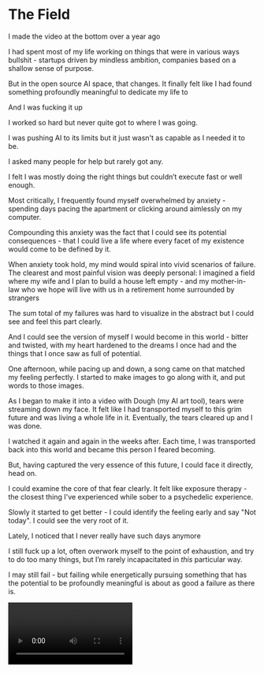 # The Field

I made the video at the bottom over a year ago

I had spent most of my life working on things that were in various ways bullshit - startups driven by mindless ambition, companies based on a shallow sense of purpose.

But in the open source AI space, that changes. It finally felt like I had found something profoundly meaningful to dedicate my life to

And I was fucking it up

I worked so hard but never quite got to where I was going.

I was pushing AI to its limits but it just wasn't as capable as I needed it to be. 

I asked many people for help but rarely got any.

I felt I was mostly doing the right things but couldn’t execute fast or well enough.

Most critically, I frequently found myself overwhelmed by anxiety - spending days pacing the apartment or clicking around aimlessly on my computer. 

Compounding this anxiety was the fact that I could see its potential consequences - that I could live a life where every facet of my existence would come to be defined by it.

When anxiety took hold, my mind would spiral into vivid scenarios of failure. The clearest and most painful vision was deeply personal: I imagined a field where my wife and I plan to build a house left empty - and my mother-in-law who we hope will live with us in a retirement home surrounded by strangers 

The sum total of my failures was hard to visualize in the abstract but I could see and feel this part clearly. 

And I could see the version of myself I would become in this world - bitter and twisted, with my heart hardened to the dreams I once had and the things that I once saw as full of potential.

One afternoon, while pacing up and down, a song came on that matched my feeling perfectly. I started to make images to go along with it, and put words to those images.

As I began to make it into a video with Dough (my AI art tool), tears were streaming down my face. It felt like I had transported myself to this grim future and was living a whole life in it. Eventually, the tears cleared up and I was done. 

I watched it again and again in the weeks after. Each time, I was transported back into this world and became this person I feared becoming. 

But, having captured the very essence of this future, I could face it directly, head on.

I could examine the core of that fear clearly. It felt like exposure therapy - the closest thing I've experienced while sober to a psychedelic experience. 

Slowly it started to get better - I could identify the feeling early and say "Not today". I could see the very root of it.

Lately, I noticed that I never really have such days anymore 

I still fuck up a lot, often overwork myself to the point of exhaustion, and try to do too many things, but I’m rarely incapacitated in *this* particular way.

I may still fail - but failing while energetically pursuing something that has the potential to be profoundly meaningful is about as good a failure as there is.

<video width="50%" controls>
  <source src="../assets/output_apo8_prob4_apo8.mp4" type="video/mp4">
  Your browser does not support the video tag.
</video> 